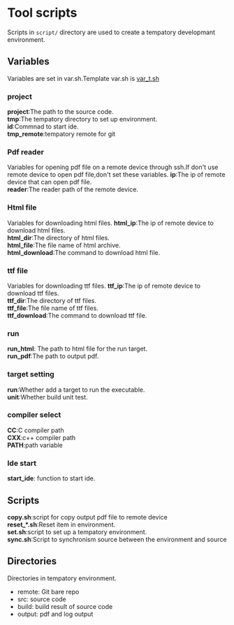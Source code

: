 # Tool scripts
Scripts in `script/` directory are used to create a tempatory developmant environment.

## Variables
Variables are set in var.sh.Template var.sh is [var_t.sh](../script/var_t.sh)

### project
**project**:The path to the source code.  
**tmp**:The tempatory directory to set up environment.  
**id**:Commnad to start ide.  
**tmp_remote**:tempatory remote for git  
### Pdf reader
Variables for opening pdf file on a remote device through ssh.If don't use remote device to open pdf file,don't set these variables.
**ip**:The ip of remote device that can open pdf file.  
**reader**:The reader path of the remote device.
### Html file
Variables for downloading html files.
**html_ip**:The ip of remote device to download html files.  
**html_dir**:The directory of html files.  
**html_file**:The file name of html archive.  
**html_download**:The command to download html file.  
### ttf file
Variables for downloading ttf files.
**ttf_ip**:The ip of remote device to download ttf files.  
**ttf_dir**:The directory of ttf files.  
**ttf_file**:The file name of ttf files.  
**ttf_download**:The command to download ttf file.  
### run
**run_html**: The path to html file for the run target.   
**run_pdf**:The path to output pdf.  
### target setting
**run**:Whether add a target to run the executable.   
**unit**:Whether build unit test.   
### compiler select
**CC**:C compiler path  
**CXX**:c++ compiler path  
**PATH**:path variable  
### Ide start
**start_ide**: function to start ide.  

## Scripts
**copy.sh**:script for copy output pdf file to remote device  
**reset_\*.sh**:Reset item in environment.  
**set.sh**:script to set up a tempatory environment.  
**sync.sh**:Script to synchronism source between the environment and source  

## Directories
Directories in tempatory environment.
- remote: Git bare repo
- src: source code
- build: build result of source code
- output: pdf and log output
